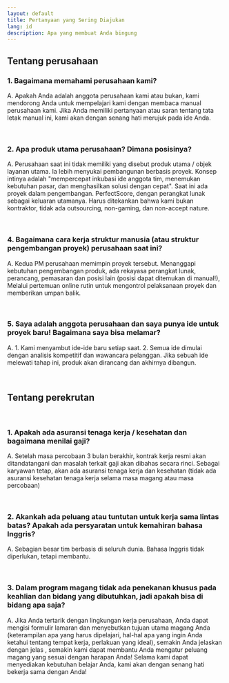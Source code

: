 ```yaml
---
layout: default
title: Pertanyaan yang Sering Diajukan
lang: id
description: Apa yang membuat Anda bingung
---
```




## Tentang perusahaan

### 1. Bagaimana memahami perusahaan kami?

A. Apakah Anda adalah anggota perusahaan kami atau bukan, kami mendorong Anda untuk mempelajari kami dengan membaca manual perusahaan kami. Jika Anda memiliki pertanyaan atau saran tentang tata letak manual ini, kami akan dengan senang hati merujuk pada ide Anda.

<br>

### 2. Apa produk utama perusahaan? Dimana posisinya?

A. Perusahaan saat ini tidak memiliki yang disebut produk utama / objek layanan utama. Ia lebih menyukai pembangunan berbasis proyek. Konsep intinya adalah "mempercepat inkubasi ide anggota tim, menemukan kebutuhan pasar, dan menghasilkan solusi dengan cepat". Saat ini ada proyek dalam pengembangan. PerfectScore, dengan perangkat lunak sebagai keluaran utamanya. Harus ditekankan bahwa kami bukan kontraktor, tidak ada outsourcing, non-gaming, dan non-accept nature.

<br>

### 4. Bagaimana cara kerja struktur manusia (atau struktur pengembangan proyek) perusahaan saat ini?

A. Kedua PM perusahaan memimpin proyek tersebut. Menanggapi kebutuhan pengembangan produk, ada rekayasa perangkat lunak, perancang, pemasaran dan posisi lain (posisi dapat ditemukan di manual!), Melalui pertemuan online rutin untuk mengontrol pelaksanaan proyek dan memberikan umpan balik.

<br>

### 5. Saya adalah anggota perusahaan dan saya punya ide untuk proyek baru! Bagaimana saya bisa melamar?

A. 1. Kami menyambut ide-ide baru setiap saat. 2. Semua ide dimulai dengan analisis kompetitif dan wawancara pelanggan. Jika sebuah ide melewati tahap ini, produk akan dirancang dan akhirnya dibangun.

<br>

## Tentang perekrutan

<br>

### 1. Apakah ada asuransi tenaga kerja / kesehatan dan bagaimana menilai gaji?

A. Setelah masa percobaan 3 bulan berakhir, kontrak kerja resmi akan ditandatangani dan masalah terkait gaji akan dibahas secara rinci. Sebagai karyawan tetap, akan ada asuransi tenaga kerja dan kesehatan (tidak ada asuransi kesehatan tenaga kerja selama masa magang atau masa percobaan)

<br>

### 2. Akankah ada peluang atau tuntutan untuk kerja sama lintas batas? Apakah ada persyaratan untuk kemahiran bahasa Inggris?

A. Sebagian besar tim berbasis di seluruh dunia. Bahasa Inggris tidak diperlukan, tetapi membantu.

<br>

### 3. Dalam program magang tidak ada penekanan khusus pada keahlian dan bidang yang dibutuhkan, jadi apakah bisa di bidang apa saja?

A. Jika Anda tertarik dengan lingkungan kerja perusahaan, Anda dapat mengisi formulir lamaran dan menyebutkan tujuan utama magang Anda (keterampilan apa yang harus dipelajari, hal-hal apa yang ingin Anda ketahui tentang tempat kerja, perlakuan yang ideal), semakin Anda jelaskan dengan jelas , semakin kami dapat membantu Anda mengatur peluang magang yang sesuai dengan harapan Anda! Selama kami dapat menyediakan kebutuhan belajar Anda, kami akan dengan senang hati bekerja sama dengan Anda!